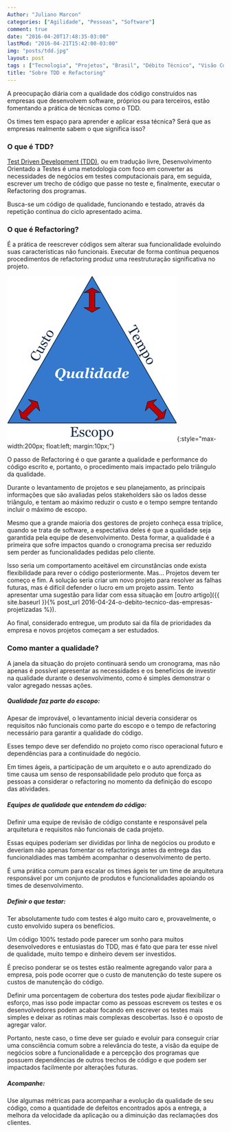 ```yaml
---
Author: "Juliano Marcon"
categories: ["Agilidade", "Pessoas", "Software"]
comment: true
date: "2016-04-20T17:48:35-03:00"
lastMod: "2016-04-21T15:42:00-03:00"
img: "posts/tdd.jpg"
layout: post
tags : ["Tecnologia", "Projetos", "Brasil", "Débito Técnico", "Visão Corporativa"]
title: "Sobre TDD e Refactoring"
---
```


A preocupação diária com a qualidade dos código construídos nas empresas que desenvolvem software, próprios ou para terceiros, estão fomentando a prática de técnicas como o TDD.

Os times tem espaço para aprender e aplicar essa técnica? Será que as empresas realmente sabem o que significa isso?

<!--more-->

### O que é TDD?

[Test Driven Development (TDD)](https://pt.wikipedia.org/wiki/Test_Driven_Development), ou em tradução livre, Desenvolvimento Orientado a Testes é uma metodologia com foco em converter as necessidades de negócios em testes computacionais para, em seguida, escrever um trecho de código que passe no teste e, finalmente, executar o Refactoring dos programas.

Busca-se um código de qualidade, funcionando e testado, através da repetição contínua do ciclo apresentado acima.

### O que é Refactoring?

É a prática de reescrever códigos sem alterar sua funcionalidade evoluindo suas características não funcionais. Executar de forma contínua pequenos procedimentos de refactoring produz uma reestruturação significativa no projeto.

![Qualidade](/assets/img/posts/qualidade.png){:style="max-width:200px; float:left; margin:10px;"}

O passo de Refactoring é o que garante a qualidade e performance do código escrito e, portanto, o procedimento mais impactado pelo triângulo da qualidade.

Durante o levantamento de projetos e seu planejamento, as principais informações que são avaliadas pelos stakeholders são os lados desse triângulo, e tentam ao máximo reduzir o custo e o tempo sempre tentando incluir o máximo de escopo.

Mesmo que a grande maioria dos gestores de projeto conheça essa tríplice, quando se trata de software, a espectativa deles é que a qualidade seja garantida pela equipe de desenvolvimento. Desta formar, a qualidade é a primeira que sofre impactos quando o cronograma precisa ser reduzido sem perder as funcionalidades pedidas pelo cliente.

Isso seria um comportamento aceitável em circunstâncias onde exista flexibilidade para rever o código posteriormente. Mas... Projetos devem ter começo e fim. A solução seria criar um novo projeto para resolver as falhas futuras, mas é difícil defender o lucro em um projeto assim. Tento apresentar uma sugestão para lidar com essa situação em [outro artigo]({{ site.baseurl }}{% post_url 2016-04-24-o-debito-tecnico-das-empresas-projetizadas %}).

Ao final, considerado entregue, um produto sai da fila de prioridades da empresa e novos projetos começam a ser estudados.

### Como manter a qualidade?

A janela da situação do projeto continuará sendo um cronograma, mas não apenas é possível apresentar as necessidades e os benefícios de investir na qualidade durante o desenvolvimento, como é simples demonstrar o valor agregado nessas ações.

##### Qualidade faz parte do escopo:

Apesar de improvável, o levantamento inicial deveria considerar os requisitos não funcionais como parte do escopo e o tempo de refactoring necessário para garantir a qualidade do código.

Esses tempo deve ser defendido no projeto como risco operacional futuro e dependências para a continuidade do negócio.

Em times ágeis, a participação de um arquiteto e o auto aprendizado do time causa um senso de responsabilidade pelo produto que força as pessoas a considerar o refactoring no momento da definição do escopo das atividades.

##### Equipes de qualidade que entendem do código:

Definir uma equipe de revisão de código constante e responsável pela arquitetura e requisitos não funcionais de cada projeto.

Essas equipes poderiam ser divididas por linha de negócios ou produto e deveriam não apenas fomentar os refactorings antes da entrega das funcionaldiades mas também acompanhar o desenvolvimento de perto.

É uma prática comum para escalar os times ágeis ter um time de arquitetura responsável por um conjunto de produtos e funcionalidades apoiando os times de desenvolvimento.

##### Definir o que testar:

Ter absolutamente tudo com testes é algo muito caro e, provavelmente, o custo envolvido supera os benefícios.

Um código 100% testado pode parecer um sonho para muitos desenvolvedores e entusiastas do TDD, mas é fato que para ter esse nível de qualidade, muito tempo e dinheiro devem ser investidos.

É preciso ponderar se os testes estão realmente agregando valor para a empresa, pois pode ocorrer que o custo de manutenção do teste supere os custos de manutenção do código.

Definir uma porcentagem de cobertura dos testes pode ajudar flexibilizar o esforço, mas isso pode impactar como as pessoas escrevem os testes e os desenvolvedores podem acabar focando em escrever os testes mais simples e deixar as rotinas mais complexas descobertas. Isso é o oposto de agregar valor.

Portanto, neste caso, o time deve ser guiado e evoluir para conseguir criar uma consciência comum sobre a relevância do teste, a visão da equipe de negócios sobre a funcionalidade e a percepção dos programas que possuem dependências de outros trechos de código e que podem ser impactados facilmente por alterações futuras.

##### Acompanhe:

Use algumas métricas para acompanhar a evolução da qualidade de seu código, como a quantidade de defeitos encontrados após a entrega, a melhora da velocidade da aplicação ou a diminuição das reclamações dos clientes.
